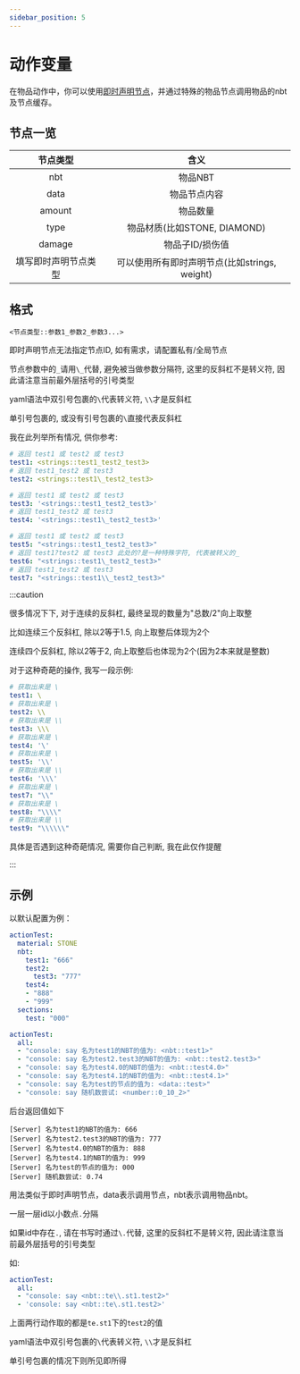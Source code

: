 ```yaml
---
sidebar_position: 5
---
```


# 动作变量

在物品动作中，你可以使用[即时声明节点](随机节点/即时声明节点.md)，并通过特殊的物品节点调用物品的nbt及节点缓存。

## 节点一览

| 节点类型 | 含义 |
| :----: | :----: |
| nbt | 物品NBT |
| data | 物品节点内容 |
| amount | 物品数量 |
| type | 物品材质(比如STONE, DIAMOND) |
| damage | 物品子ID/损伤值 |
| 填写即时声明节点类型 | 可以使用所有即时声明节点(比如strings, weight) |

## 格式

`<节点类型::参数1_参数2_参数3...>`

即时声明节点无法指定节点ID, 如有需求，请配置私有/全局节点

节点参数中的`_`请用`\_`代替, 避免被当做参数分隔符, 这里的反斜杠不是转义符, 因此请注意当前最外层括号的引号类型

yaml语法中双引号包裹的`\`代表转义符, `\\`才是反斜杠

单引号包裹的, 或没有引号包裹的`\`直接代表反斜杠

我在此列举所有情况, 供你参考:

```yaml
# 返回 test1 或 test2 或 test3
test1: <strings::test1_test2_test3>
# 返回 test1_test2 或 test3
test2: <strings::test1\_test2_test3>

# 返回 test1 或 test2 或 test3
test3: '<strings::test1_test2_test3>'
# 返回 test1_test2 或 test3
test4: '<strings::test1\_test2_test3>'

# 返回 test1 或 test2 或 test3
test5: "<strings::test1_test2_test3>"
# 返回 test1?test2 或 test3 此处的?是一种特殊字符, 代表被转义的_
test6: "<strings::test1\_test2_test3>"
# 返回 test1_test2 或 test3
test7: "<strings::test1\\_test2_test3>"
```

:::caution

很多情况下下, 对于连续的反斜杠, 最终呈现的数量为"总数/2"向上取整

比如连续三个反斜杠, 除以2等于1.5, 向上取整后体现为2个

连续四个反斜杠, 除以2等于2, 向上取整后也体现为2个(因为2本来就是整数)

对于这种奇葩的操作, 我写一段示例:

```yaml
# 获取出来是 \
test1: \
# 获取出来是 \
test2: \\
# 获取出来是 \\
test3: \\\
# 获取出来是 \
test4: '\'
# 获取出来是 \
test5: '\\'
# 获取出来是 \\
test6: '\\\'
# 获取出来是 \
test7: "\\"
# 获取出来是 \
test8: "\\\\"
# 获取出来是 \\
test9: "\\\\\\"
```

具体是否遇到这种奇葩情况, 需要你自己判断, 我在此仅作提醒

:::

## 示例

以默认配置为例：

```yaml
actionTest:
  material: STONE
  nbt:
    test1: "666"
    test2: 
      test3: "777"
    test4:
    - "888"
    - "999"
  sections:
    test: "000"
```

```yaml
actionTest:
  all: 
  - "console: say 名为test1的NBT的值为: <nbt::test1>"
  - "console: say 名为test2.test3的NBT的值为: <nbt::test2.test3>"
  - "console: say 名为test4.0的NBT的值为: <nbt::test4.0>"
  - "console: say 名为test4.1的NBT的值为: <nbt::test4.1>"
  - "console: say 名为test的节点的值为: <data::test>"
  - "console: say 随机数尝试: <number::0_10_2>"
```

后台返回值如下

```
[Server] 名为test1的NBT的值为: 666
[Server] 名为test2.test3的NBT的值为: 777
[Server] 名为test4.0的NBT的值为: 888
[Server] 名为test4.1的NBT的值为: 999
[Server] 名为test的节点的值为: 000
[Server] 随机数尝试: 0.74
```

用法类似于即时声明节点，data表示调用节点，nbt表示调用物品nbt。

一层一层id以小数点`.`分隔

如果id中存在`.`, 请在书写时通过`\.`代替, 这里的反斜杠不是转义符, 因此请注意当前最外层括号的引号类型

如:

```yaml
actionTest:
  all: 
  - "console: say <nbt::te\\.st1.test2>"
  - 'console: say <nbt::te\.st1.test2>'
```

上面两行动作取的都是`te.st1`下的`test2`的值

yaml语法中双引号包裹的`\`代表转义符, `\\`才是反斜杠

单引号包裹的情况下则所见即所得
